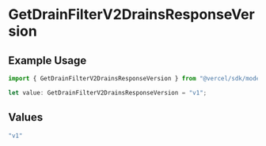 # GetDrainFilterV2DrainsResponseVersion

## Example Usage

```typescript
import { GetDrainFilterV2DrainsResponseVersion } from "@vercel/sdk/models/getdrainop.js";

let value: GetDrainFilterV2DrainsResponseVersion = "v1";
```

## Values

```typescript
"v1"
```